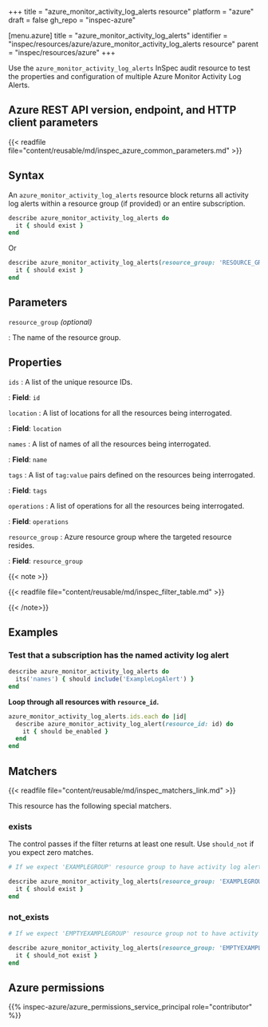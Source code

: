 +++
title = "azure_monitor_activity_log_alerts resource"
platform = "azure"
draft = false
gh_repo = "inspec-azure"

[menu.azure]
title = "azure_monitor_activity_log_alerts"
identifier = "inspec/resources/azure/azure_monitor_activity_log_alerts resource"
parent = "inspec/resources/azure"
+++

Use the `azure_monitor_activity_log_alerts` InSpec audit resource to test the properties and configuration of multiple Azure Monitor Activity Log Alerts.

## Azure REST API version, endpoint, and HTTP client parameters

{{< readfile file="content/reusable/md/inspec_azure_common_parameters.md" >}}

## Syntax

An `azure_monitor_activity_log_alerts` resource block returns all activity log alerts within a resource group (if provided) or an entire subscription.

```ruby
describe azure_monitor_activity_log_alerts do
  it { should exist }
end
```

Or

```ruby
describe azure_monitor_activity_log_alerts(resource_group: 'RESOURCE_GROUP') do
  it { should exist }
end
```

## Parameters

`resource_group` _(optional)_

: The name of the resource group.

## Properties

`ids`
: A list of the unique resource IDs.

: **Field**: `id`

`location`
: A list of locations for all the resources being interrogated.

: **Field**: `location`

`names`
: A list of names of all the resources being interrogated.

: **Field**: `name`

`tags`
: A list of `tag:value` pairs defined on the resources being interrogated.

: **Field**: `tags`

`operations`
: A list of operations for all the resources being interrogated.

: **Field**: `operations`

`resource_group`
: Azure resource group where the targeted resource resides.

: **Field**: `resource_group`

{{< note >}}

{{< readfile file="content/reusable/md/inspec_filter_table.md" >}}

{{< /note>}}

## Examples

### Test that a subscription has the named activity log alert

```ruby
describe azure_monitor_activity_log_alerts do
  its('names') { should include('ExampleLogAlert') }
end
```

**Loop through all resources with `resource_id`.**

```ruby
azure_monitor_activity_log_alerts.ids.each do |id|
  describe azure_monitor_activity_log_alert(resource_id: id) do
    it { should be_enabled }
  end
end
```

## Matchers

{{< readfile file="content/reusable/md/inspec_matchers_link.md" >}}

This resource has the following special matchers.

### exists

The control passes if the filter returns at least one result. Use `should_not` if you expect zero matches.

```ruby
# If we expect 'EXAMPLEGROUP' resource group to have activity log alerts.

describe azure_monitor_activity_log_alerts(resource_group: 'EXAMPLEGROUP') do
  it { should exist }
end
```

### not_exists

```ruby
# If we expect 'EMPTYEXAMPLEGROUP' resource group not to have activity log alerts.

describe azure_monitor_activity_log_alerts(resource_group: 'EMPTYEXAMPLEGROUP') do
  it { should_not exist }
end
```

## Azure permissions

{{% inspec-azure/azure_permissions_service_principal role="contributor" %}}
